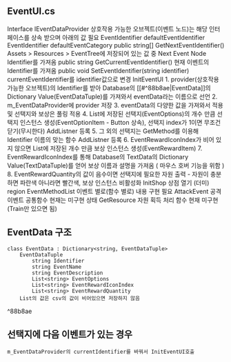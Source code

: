 ## EventUI.cs
Interface IEventDataProvider
	상호작용 가능한 오브젝트(이벤트 노드)는 해당 인터페이스를 상속 받으며 아래의 값 필요
			EventIdentifier defaultEventIdentifier
			EventIdentifier defaultEventCategory
		public string[] GetNextEventIdentifier()
			Assets > Resources > EventTree에 저장되어 있는 값 중 Next Event Node Identifier를 가져옴
		public string GetCurrentEventIdentifier()
			현재 이벤트의 Identifier를 가져옴
		public void SetEventIdentifier(string identifier)
			currentEventIdentifier를 identifier값으로 변경
InitEventUI
	1. provider(상호작용 가능한 오브젝트)의 Identifier를 받아 Database의 [[#^88b8ae|EventData]]의 Dictionary Value(EventDataTuple)를 가져와서 eventData라는 이름으로 선언
	2. m_EventDataProvider에 provider 저장
	3. eventData의 다양한 값을 가져와서 적용 및 선택지와 보상은 풀링 적용
	4. List에 저장된 선택지(EventOptions)의 개수 만큼 선택지 인스턴스 생성(EventOptionItem - Button 상속), 선택지 index가 1이면 무조건 닫기(무시한다) AddListner 등록
	5. 그 외의 선택지는 GetMethod를 이용해 Identifier 이름의 맞는 함수 AddListner 등록
	6. EventRewardIconIndex가 비어 있지 않으면 List에 저장된 개수 만큼 보상 인스턴스 생성(EventRewardItem)
	7. EventRewardIconIndex를 통해 Database의 TextData의 Dictionary Value(TextDataTuple)를 얻어 보상 이름과 설명을 가져옴 ( 마우스 호버 기능을 위함 )
	8. EventRewardQuantity의 값이 음수이면 선택지에 필요한 자원 출력 - 자원이 충분하면 파란색 아니라면 빨간색, 보상 인스턴스 비활성화
InitShop
	상점 열기 (더미)
region EventMethodList
	이벤트 별로(함수 별로) 내용 구현 필요
AttackEvent
	공격 이벤트 공통함수
	현재는 미구현 상태
GetResource
	자원 획득 처리 함수
	현재 미구현(Train만 있으면 됨)
## EventData 구조
	class EventData : Dictionary<string, EventDataTuple>
		EventDataTuple
			string Identifier
			string EventName
			string EventDescription
			List<string> EventOptions
			List<string> EventRewardIconIndex
			List<string> EventRewardQuantity
		List의 값은 csv의 값이 비어있으면 저장하지 않음
^88b8ae

## 선택지에 다음 이벤트가 있는 경우
	m_EventDataProvider의 currentIdentifier를 바꿔서 InitEventUI호출